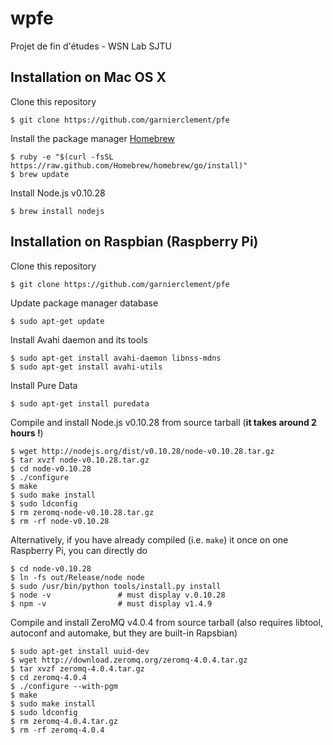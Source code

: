 wpfe
===

Projet de fin d'études - WSN Lab SJTU

## Installation on Mac OS X

Clone this repository

	$ git clone https://github.com/garnierclement/pfe

Install the package manager [Homebrew]

	$ ruby -e "$(curl -fsSL https://raw.github.com/Homebrew/homebrew/go/install)"
	$ brew update

Install Node.js v0.10.28

	$ brew install nodejs

## Installation on Raspbian (Raspberry Pi)

Clone this repository

	$ git clone https://github.com/garnierclement/pfe

Update package manager database

	$ sudo apt-get update

Install Avahi daemon and its tools

	$ sudo apt-get install avahi-daemon libnss-mdns
	$ sudo apt-get install avahi-utils

Install Pure Data

	$ sudo apt-get install puredata

Compile and install Node.js v0.10.28 from source tarball (**it takes around 2 hours !**)

	$ wget http://nodejs.org/dist/v0.10.28/node-v0.10.28.tar.gz
	$ tar xvzf node-v0.10.28.tar.gz
	$ cd node-v0.10.28
	$ ./configure
	$ make
	$ sudo make install
	$ sudo ldconfig
	$ rm zeromq-node-v0.10.28.tar.gz
	$ rm -rf node-v0.10.28

Alternatively, if you have already compiled (i.e. `make`) it once on one Raspberry Pi, you can directly do

	$ cd node-v0.10.28
	$ ln -fs out/Release/node node
	$ sudo /usr/bin/python tools/install.py install
	$ node -v 				# must display v.0.10.28
	$ npm -v 				# must display v1.4.9	

Compile and install ZeroMQ v4.0.4 from source tarball (also requires libtool, autoconf and automake, but they are built-in Rapsbian)

	$ sudo apt-get install uuid-dev
	$ wget http://download.zeromq.org/zeromq-4.0.4.tar.gz
	$ tar xvzf zeromq-4.0.4.tar.gz
	$ cd zeromq-4.0.4
	$ ./configure --with-pgm
	$ make
	$ sudo make install
	$ sudo ldconfig
	$ rm zeromq-4.0.4.tar.gz
	$ rm -rf zeromq-4.0.4




[Homebrew]: http://brew.sh/
[Node.js]: http://nodejs.org/
